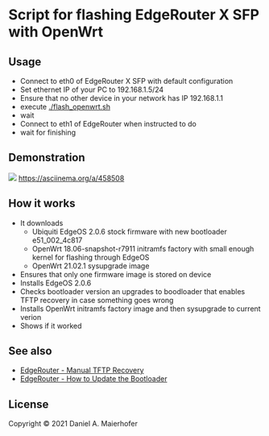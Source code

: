# Script for flashing EdgeRouter X SFP with OpenWrt

## Usage

- Connect to eth0 of EdgeRouter X SFP with default configuration
- Set ethernet IP of your PC to 192.168.1.5/24
- Ensure that no other device in your network has IP 192.168.1.1
- execute [./flash_openwrt.sh](./flash_openwrt.sh)
- wait
- Connect to eth1 of EdgeRouter when instructed to do
- wait for finishing

## Demonstration

![](asciicast.svg)
https://asciinema.org/a/458508

## How it works

- It downloads
  - Ubiquiti EdgeOS 2.0.6 stock firmware with new bootloader e51_002_4c817
  - OpenWrt 18.06-snapshot-r7911 initramfs factory with small enough kernel for flashing through EdgeOS
  - OpenWrt 21.02.1 sysupgrade image
- Ensures that only one firmware image is stored on device
- Installs EdgeOS 2.0.6
- Checks bootloader version an upgrades to boodloader that enables TFTP recovery in case something goes wrong
- Installs OpenWrt initramfs factory image and then sysupgrade to current verion
- Shows if it worked

## See also

- [EdgeRouter - Manual TFTP Recovery](https://help.ui.com/hc/en-us/articles/360018189493)
- [EdgeRouter - How to Update the Bootloader](https://help.ui.com/hc/en-us/articles/360009932554-EdgeRouter-How-to-Update-the-Bootloader)

## License

Copyright &copy; 2021 Daniel A. Maierhofer
